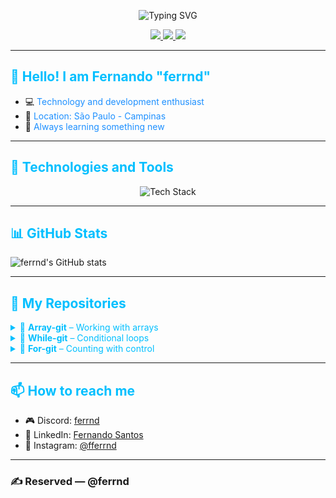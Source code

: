 
<p align="center">
  <img src="https://readme-typing-svg.herokuapp.com?color=00bfff&lines=Welcome+to+my+profile!;¡Bienvenido+a+mi+perfil!;ようこそ!;欢迎来到我的主页!;Добро+пожаловать+в+мой+профиль!" alt="Typing SVG">
</p>

<p align="center">
  <a href="https://discord.com/users/1365367910192910398" title="Connect with me on Discord">
    <img src="https://img.shields.io/badge/Discord-ferrnd-00bfff?logo=discord&logoColor=white&style=for-the-badge" />
  </a>
  <a href="https://www.linkedin.com/in/fernando-santos-a548a4349/" title="Connect with me on LinkedIn">
    <img src="https://img.shields.io/badge/LinkedIn-Fernando%20Santos-00bfff?logo=linkedin&logoColor=white&style=for-the-badge" />
  </a>
  <a href="https://www.instagram.com/fferrnd/" title="Follow me on Instagram">
    <img src="https://img.shields.io/badge/@fferrnd-00bfff?logo=instagram&logoColor=white&style=for-the-badge" />
  </a>
</p>

---

## <span style="color:#00bfff;">👋 Hello! I am Fernando "ferrnd"</span>
- 💻 <span style="color:#1e90ff;">Technology and development enthusiast</span>
- 📍 <span style="color:#1e90ff;">Location: São Paulo - Campinas</span>
- 🚀 <span style="color:#1e90ff;">Always learning something new</span>

---

## <span style="color:#00bfff;">🧰 Technologies and Tools</span>
<p align="center">
  <img src="https://skillicons.dev/icons?i=html,css,js,python,git,github,nodejs&theme=light&background=f5f5f5" alt="Tech Stack">
</p>

---

## <span style="color:#00bfff;">📊 GitHub Stats</span>
![ferrnd's GitHub stats](https://github-readme-stats.vercel.app/api?username=ferrnd&show_icons=true&theme=tokyonight)

---

## <span style="color:#00bfff;">📂 My Repositories</span>
<details>
  <summary style="color:#00bfff;">📁 <strong>Array-git</strong> – Working with arrays</summary>
  <p>🔹 A way to store multiple values in a single variable, with each value accessible by its index (starting at 0).</p>
  <p>🔹 It's useful for managing lists like numbers, names, or items.</p>
  <p>🔹 You can easily add, remove, or loop through the elements.</p>
</details>

<details>
  <summary style="color:#00bfff;">📁 <strong>While-git</strong> – Conditional loops</summary>
  <p>🔹 A loop that runs as long as a given condition is true.</p>
  <p>🔹 It checks the condition before each repetition, useful for uncertain situations.</p>
  <p>🔹 Be careful to update variables to avoid infinite loops.</p>
</details>

<details>
  <summary style="color:#00bfff;">📁 <strong>For-git</strong> – Counting with control</summary>
  <p>🔹 A loop used when you know how many times something should repeat.</p>
  <p>🔹 It includes start point, condition to continue, and a step update.</p>
  <p>🔹 Common for counting or going through arrays.</p>
</details>

---

## <span style="color:#00bfff;">📫 How to reach me</span>
- 🎮 Discord: [ferrnd](https://discord.com/users/1365367910192910398)
- 💼 LinkedIn: [Fernando Santos](https://www.linkedin.com/in/fernando-santos-a548a4349/)
- 📸 Instagram: [@fferrnd](https://www.instagram.com/fferrnd/)

---

### ✍️ Reserved — @ferrnd
